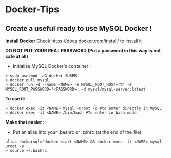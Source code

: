 # Docker-Tips

## Create a useful ready to use MySQL Docker !

**Install Docker**
Check https://docs.docker.com/install/ to install it

**DO NOT PUT YOUR REAL PASSWORD (Put a password in this way is not safe at all)**
- Initialize MySQL Docker's container :
```
> sudo usermod -aG docker $USER
> docker pull mysql
> docker run -d --name <NAME> -e MYSQL_ROOT_HOST='%' -e MYSQL_ROOT_PASSWORD='<PASSWORD>' -d mysql/mysql-server:latest
```

**To use it:**
```
> docker exec -it <NAME> mysql -uroot -p #to enter directly in MySQL
> docker exec -it <NAME> /bin/bash #To enter in bash mode
```

**Make that easier :**
- Put an alias into your .bashrc or .zshrc (at the end of the file)
```
alias dockersql='docker start <NAME> && docker exec -it <NAME> mysql -uroot -p'
> source ~/.bashrc
```
